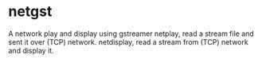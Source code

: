 # netgst
A network play and display using gstreamer
netplay, read a stream file and sent it over (TCP) network.
netdisplay, read a stream from (TCP) network and display it.
